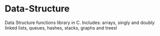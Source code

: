 # Data-Structure
Data Structure functions library in C. Includes: arrays, singly and doubly linked lists, queues, hashes, stacks, graphs and treesl
